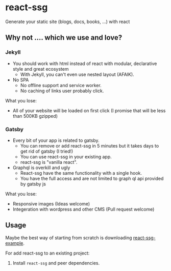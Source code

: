 # react-ssg
Generate your static site (blogs, docs, books, ...) with react

## Why not .... which we use and love?

### Jekyll
* You should work with html instead of react with modular, declarative style and great ecosystem
  * With Jekyll, you can't even use nested layout (AFAIK).
* No SPA
  * No offline support and service worker.
  * No caching of links user probably click.

What you lose:
* All of your website will be loaded on first click (I promise that will be less than 500KB gzipped)

### Gatsby
* Every bit of your app is related to gatsby.
  * You can remove or add react-ssg in 5 minutes but it takes days to get rid of gatsby (I tried!)
  * You can use react-ssg in your existing app.
  * react-ssg is "vanilla react".
* Graphql is overkill and ugly
  * React-ssg have the same functionality with a single hook.
  * You have the full access and are not limited to graph ql api provided by gatsby js


What you lose:
* Responsive images (Ideas welcome)
* Integeration with wordpress and other CMS (Pull request welcome)


## Usage
Maybe the best way of starting from scratch is downloading [react-ssg-example](https://github.com/react-ssg/react-ssg-example.git).

For add react-ssg to an existing project:
1. Install `react-ssg` and peer dependencies.
